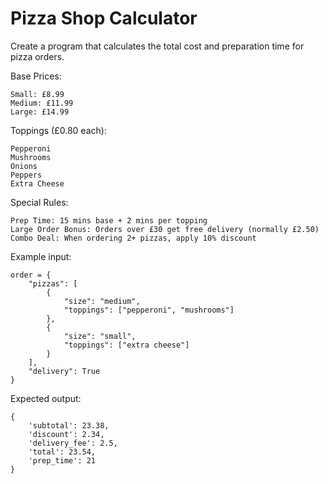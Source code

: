 # Pizza Shop Calculator

Create a program that calculates the total cost and preparation time for pizza orders.

Base Prices:

    Small: £8.99
    Medium: £11.99
    Large: £14.99

Toppings (£0.80 each):

    Pepperoni
    Mushrooms
    Onions
    Peppers
    Extra Cheese

Special Rules:

    Prep Time: 15 mins base + 2 mins per topping
    Large Order Bonus: Orders over £30 get free delivery (normally £2.50)
    Combo Deal: When ordering 2+ pizzas, apply 10% discount

Example input:

```
order = {
    "pizzas": [
        {
            "size": "medium",
            "toppings": ["pepperoni", "mushrooms"]
        },
        {
            "size": "small",
            "toppings": ["extra cheese"]
        }
    ],
    "delivery": True
}
```

Expected output:
```
{
    'subtotal': 23.38,
    'discount': 2.34,
    'delivery_fee': 2.5,
    'total': 23.54,
    'prep_time': 21
}
```

